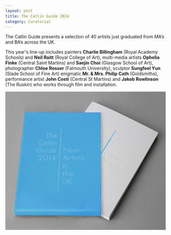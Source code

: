 ```yaml
---
layout: post
title: The Catlin Guide 2014
category: Curatorial
---
```


The Catlin Guide presents a selection of 40 artists just graduated from MA’s and BA’s across the UK. 

This year's line-up includes painters __Charlie Billingham__ (Royal Academy Schools) and __Neil Raitt__ (Royal College of Art), multi-media artists __Ophelia Finke__ (Central Saint Martins) and __Saejin Choi__ (Glasgow School of Art), photographer __Chloe Rosser__ (Falmouth University), sculptor __Sungfeel Yun__ (Slade School of Fine Art) enigmatic __Mr. & Mrs. Philip Cath__ (Goldsmiths), performance artist __John Costi__ (Central St Martins) and __Jakob Rowlinson__  (The Ruskin) who works through film and installation.

![12-02-13](/assets/img/12-02-13.jpg)
